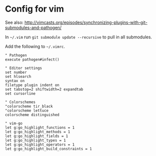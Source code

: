 # Config for vim
See also: http://vimcasts.org/episodes/synchronizing-plugins-with-git-submodules-and-pathogen/

In `~/.vim` run `git submodule update --recursive` to pull in all submodules.

Add the following to `~/.vimrc`.
```
" Pathogen
execute pathogen#infect()

" Editor settings
set number
set hlsearch
syntax on
filetype plugin indent on
set tabstop=2 shiftwidth=2 expandtab
set cursorline

" Colorschemes
"colorscheme tir_black
"colorscheme lettuce
colorscheme distinguished

" vim-go
let g:go_highlight_functions = 1
let g:go_highlight_methods = 1
let g:go_highlight_fields = 1
let g:go_highlight_types = 1
let g:go_highlight_operators = 1
let g:go_highlight_build_constraints = 1

```
